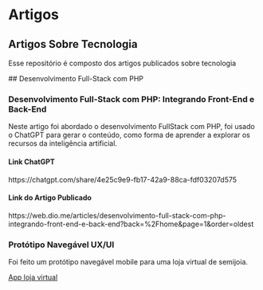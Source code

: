 # Artigos
<h2 style="color💙">Artigos Sobre Tecnologia</h2>
<p>Esse repositório é composto dos artigos publicados sobre tecnologia</p>
## Desenvolvimento Full-Stack com PHP
<h3 style="color📗">Desenvolvimento Full-Stack com PHP: Integrando Front-End e Back-End</h3>
<p>Neste artigo foi abordado o desenvolvimento FullStack com PHP, foi usado o ChatGPT para gerar o conteúdo, como forma de aprender a 
 explorar os recursos da inteligência artificial.
</p>
<h4>Link ChatGPT</h4>
https://chatgpt.com/share/4e25c9e9-fb17-42a9-88ca-fdf03207d575
<h4>Link do Artigo Publicado</h4>
https://web.dio.me/articles/desenvolvimento-full-stack-com-php-integrando-front-end-e-back-end?back=%2Fhome&page=1&order=oldest
<h3>Protótipo Navegável UX/UI</h3>
<p>Foi feito um protótipo navegável mobile para uma loja virtual de semijoia.</p>
<a href="https://www.figma.com/design/tocANy8NwVJkMJmyltvZKc/Untitled?node-id=51-2&t=3Xvu8mUZ1SKL4a9K-1">App loja virtual</a>


